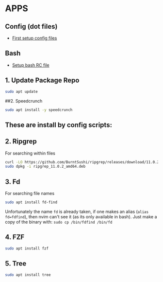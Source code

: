 # APPS

## Config (dot files)

- [First setup config files](https://github.com/michael-angelozzi/.config)

## Bash

- [Setup bash RC file](https://github.com/michael-angelozzi/.config/tree/master/bash)

## 1. Update Package Repo

```bash
sudo apt update
```

##2. Speedcrunch

```bash
sudo apt install -y speedcrunch
```

## These are install by config scripts:

## 2. Ripgrep

For searching within files

```bash
curl -LO https://github.com/BurntSushi/ripgrep/releases/download/11.0.2/ripgrep_11.0.2_amd64.deb
sudo dpkg -i ripgrep_11.0.2_amd64.deb
```

## 3. Fd

For searching file names

```bash
sudo apt install fd-find
```

Unfortunately the name `fd` is already taken, if one makes an alias (`alias fd=fdfind`), then
nvim can't see it (as its only available in bash). Just make a copy of the binary with:
  `sudo cp /bin/fdfind /bin/fd`

## 4. FZF

```bash
sudo apt install fzf
```

## 5. Tree

```bash
sudo apt install tree
```

